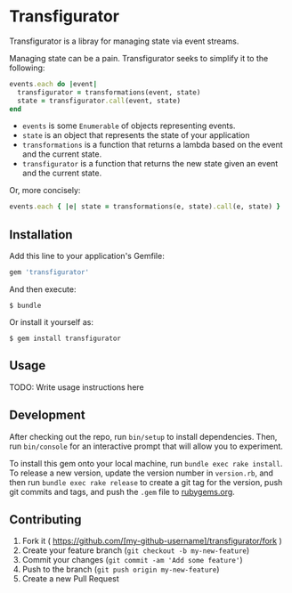 # Transfigurator

Transfigurator is a libray for managing state via event streams.

Managing state can be a pain. Transfigurator seeks to simplify it to the following:

```ruby
events.each do |event|
  transfigurator = transformations(event, state)
  state = transfigurator.call(event, state)
end
```

* `events` is some `Enumerable` of objects representing events.
* `state` is an object that represents the state of your application
* `transformations` is a function that returns a lambda based on the event and the current state.
* `transfigurator` is a function that returns the new state given an event and the current state.

Or, more concisely:

```ruby
events.each { |e| state = transformations(e, state).call(e, state) }
```

## Installation

Add this line to your application's Gemfile:

```ruby
gem 'transfigurator'
```

And then execute:

    $ bundle

Or install it yourself as:

    $ gem install transfigurator

## Usage

TODO: Write usage instructions here

## Development

After checking out the repo, run `bin/setup` to install dependencies. Then, run `bin/console` for an interactive prompt that will allow you to experiment.

To install this gem onto your local machine, run `bundle exec rake install`. To release a new version, update the version number in `version.rb`, and then run `bundle exec rake release` to create a git tag for the version, push git commits and tags, and push the `.gem` file to [rubygems.org](https://rubygems.org).

## Contributing

1. Fork it ( https://github.com/[my-github-username]/transfigurator/fork )
2. Create your feature branch (`git checkout -b my-new-feature`)
3. Commit your changes (`git commit -am 'Add some feature'`)
4. Push to the branch (`git push origin my-new-feature`)
5. Create a new Pull Request
